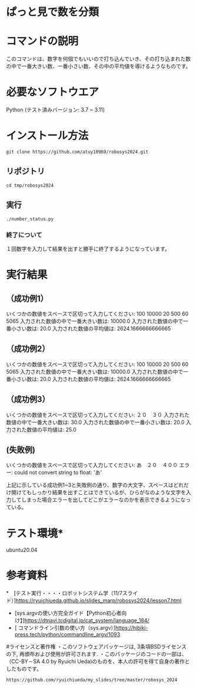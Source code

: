 # ぱっと見で数を分類

# コマンドの説明
このコマンドは、数字を何個でもいいので打ち込んでいき、その打ち込まれた数の中で一番大きい数、一番小さい数、その中の平均値を導けるようなものです。

# 必要なソフトウエア
Python
  (テスト済みバージョン: 3.7 ~ 3.11)
  
# インストール方法
~~~
git clone https://github.com/atuy10969/robosys2024.git
~~~
## リポジトリ
~~~
cd tmp/robosys2024
~~~
## 実行
~~~
./number_status.py
~~~
### 終了について
１回数字を入力して結果を出すと勝手に終了するようになっています。

# 実行結果

## （成功例1）
いくつかの数値をスペースで区切って入力してください: 100 10000 20 500 60 5065
入力された数値の中で一番大きい数は: 10000.0
入力された数値の中で一番小さい数は: 20.0
入力された数値の平均値は: 2624.1666666666665

## （成功例2）
いくつかの数値をスペースで区切って入力してください: 100 10000 20 500 60         5065
入力された数値の中で一番大きい数は: 10000.0
入力された数値の中で一番小さい数は: 20.0
入力された数値の平均値は: 2624.1666666666665

## （成功例3）
いくつかの数値をスペースで区切って入力してください: ２０　３０
入力された数値の中で一番大きい数は: 30.0
入力された数値の中で一番小さい数は: 20.0
入力された数値の平均値は: 25.0

## (失敗例)
いくつかの数値をスペースで区切って入力してください: あ　２０　４００
エラー: could not convert string to float: 'あ'

上記に示している成功例1~3と失敗例の通り、数字の大文字、スペースはどれだけ開けてもしっかり結果を出すことはできているが、ひらがなのような文字を入力してしまった場合エラーを出してどこがエラーなのかを表示できるようになっている。

# テスト環境*
ubuntu20.04
# 参考資料
*　[テスト実行・・・・ロボットシステム学（11/7スライド）]https://ryuichiueda.github.io/slides_marp/robosys2024/lesson7.html
*  [sys.argvの使い方完全ガイド【Python初心者向け】]https://dtnavi.tcdigital.jp/cat_system/language_184/
*  [ コマンドライン引数の使い方（sys.argv）]https://hibiki-press.tech/python/commandline_argv/1093

#ライセンスと著作権
・このソフトウェアパッケージは, 3条項BSDライセンスの下, 再頒布および使用が許可されます.
・このパッケージのコードの一部は、（CC-BY－SA 4.0 by Ryuichi Ueda)のものを、本人の許可を得て自身の著作としたものです。
~~~
https://github.com/ryuichiueda/my_slides/tree/master/robosys_2024
~~~

